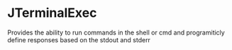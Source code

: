 JTerminalExec
=============

Provides the ability to run commands in the shell or cmd and programiticly define responses based on the stdout and stderr



